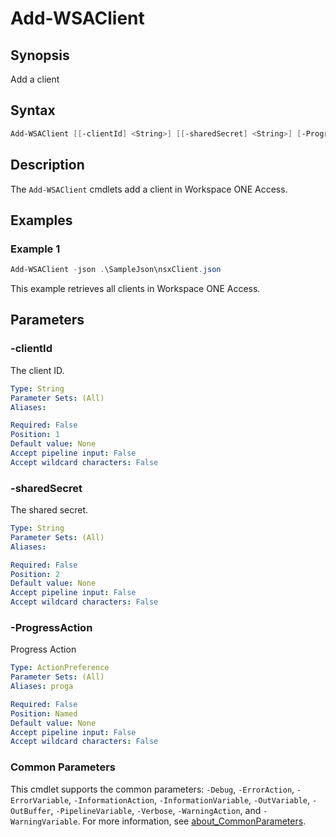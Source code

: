 # Add-WSAClient

## Synopsis

Add a client

## Syntax

```powershell
Add-WSAClient [[-clientId] <String>] [[-sharedSecret] <String>] [-ProgressAction <ActionPreference>] [<CommonParameters>]
```

## Description

The `Add-WSAClient` cmdlets add a client in Workspace ONE Access.

## Examples

### Example 1

```powershell
Add-WSAClient -json .\SampleJson\nsxClient.json
```

This example retrieves all clients in Workspace ONE Access.

## Parameters

### -clientId

The client ID.

```yaml
Type: String
Parameter Sets: (All)
Aliases:

Required: False
Position: 1
Default value: None
Accept pipeline input: False
Accept wildcard characters: False
```

### -sharedSecret

The shared secret.

```yaml
Type: String
Parameter Sets: (All)
Aliases:

Required: False
Position: 2
Default value: None
Accept pipeline input: False
Accept wildcard characters: False
```

### -ProgressAction

Progress Action

```yaml
Type: ActionPreference
Parameter Sets: (All)
Aliases: proga

Required: False
Position: Named
Default value: None
Accept pipeline input: False
Accept wildcard characters: False
```

### Common Parameters

This cmdlet supports the common parameters: `-Debug`, `-ErrorAction`, `-ErrorVariable`, `-InformationAction`, `-InformationVariable`, `-OutVariable`, `-OutBuffer`, `-PipelineVariable`, `-Verbose`, `-WarningAction`, and `-WarningVariable`. For more information, see [about_CommonParameters](http://go.microsoft.com/fwlink/?LinkID=113216).
